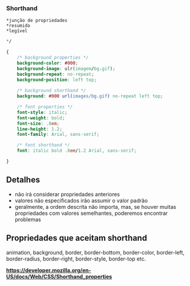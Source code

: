 ### Shorthand

    *junção de propriedades
    *resumido
    *legível


```css
*/

{
    /* background properties */
    background-color: #000;
    background-image: ulr(imagem/bg.gif);
    background-repeat: no-repeat;
    background-position: left top;
    
    /* background shorthand */
    background: #000 url(images/bg.gif) no-repeat left top;

    /* font properties */
    font-style: italic;
    font-weight: bold;
    font-size: .8em;
    line-height: 1.2;
    font-family: Arial, sans-serif;

    /* font shorthand */
    font: italic bold .8em/1.2 Arial, sans-serif;

}

```

## Detalhes

* não irá considerar propriedades anteriores
* valores não especificados irão assumir o valor padrão
* geralmente, a ordem descrita não importa, mas, se houver muitas propriedades
com valores semelhantes, poderemos encontrar problemas

## Propriedades que aceitam shorthand

animation, background, border, border-bottom, border-color, border-left,
border-radius, border-right, border-style, border-top etc.

**https://developer.mozilla.org/en-US/docs/Web/CSS/Shorthand_properties**